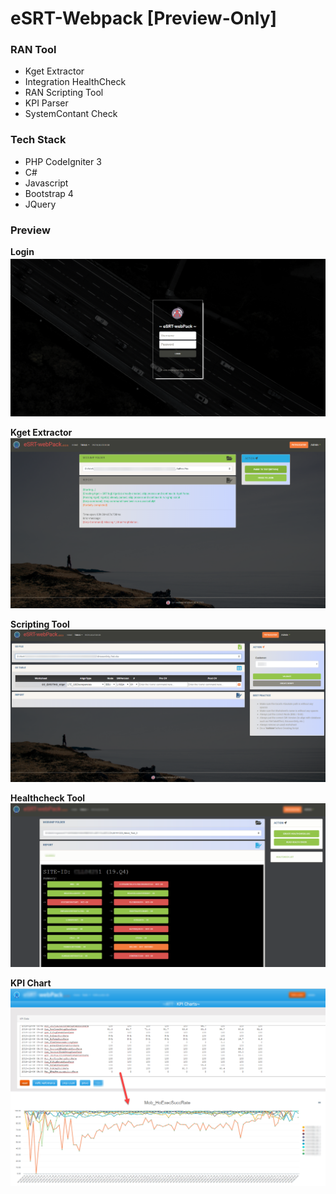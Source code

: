 # eSRT-Webpack [Preview-Only]

### RAN Tool

- Kget Extractor
- Integration HealthCheck
- RAN Scripting Tool
- KPI Parser
- SystemContant Check

### Tech Stack

- PHP CodeIgniter 3
- C#
- Javascript
- Bootstrap 4
- JQuery

### Preview

**Login**
![login](./assets/preview/login.png)

**Kget Extractor**
![login](./assets/preview/kget.png)

**Scripting Tool**
![login](./assets/preview/alignme.png)

**Healthcheck Tool**
![login](./assets/preview/ixhealthcheck.png)

**KPI Chart**
![login](./assets/preview/kpichart.png)
